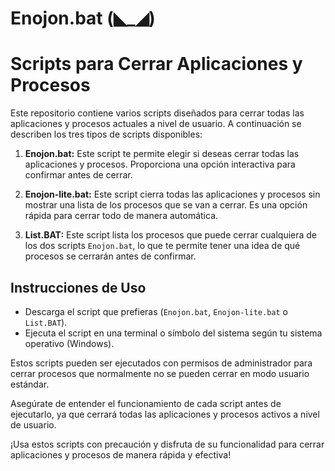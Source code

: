 # Enojon.bat (◣_◢)
# Scripts para Cerrar Aplicaciones y Procesos

Este repositorio contiene varios scripts diseñados para cerrar todas las aplicaciones y procesos actuales a nivel de usuario. A continuación se describen los tres tipos de scripts disponibles:

1. **Enojon.bat:** Este script te permite elegir si deseas cerrar todas las aplicaciones y procesos. Proporciona una opción interactiva para confirmar antes de cerrar.

2. **Enojon-lite.bat:** Este script cierra todas las aplicaciones y procesos sin mostrar una lista de los procesos que se van a cerrar. Es una opción rápida para cerrar todo de manera automática.

3. **List.BAT:** Este script lista los procesos que puede cerrar cualquiera de los dos scripts `Enojon.bat`, lo que te permite tener una idea de qué procesos se cerrarán antes de confirmar.

## Instrucciones de Uso

- Descarga el script que prefieras (`Enojon.bat`, `Enojon-lite.bat` o `List.BAT`).
- Ejecuta el script en una terminal o símbolo del sistema según tu sistema operativo (Windows).

Estos scripts pueden ser ejecutados con permisos de administrador para cerrar procesos que normalmente no se pueden cerrar en modo usuario estándar.

Asegúrate de entender el funcionamiento de cada script antes de ejecutarlo, ya que cerrará todas las aplicaciones y procesos activos a nivel de usuario.

¡Usa estos scripts con precaución y disfruta de su funcionalidad para cerrar aplicaciones y procesos de manera rápida y efectiva!